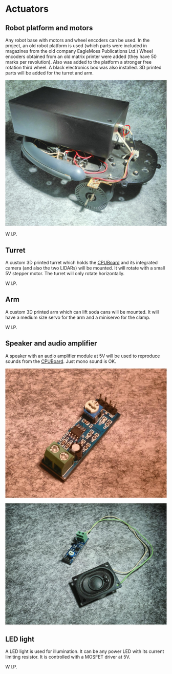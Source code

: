 # Actuators

## Robot platform and motors

Any robot base with motors and wheel encoders can be used. In the project, an old robot platform is used (which parts were included in magazines from the old company EagleMoss Publications Ltd.) Wheel encoders obtained from an old matrix printer were added (they have 50 marks per revolution). Also was added to the platform a stronger free rotation third wheel. A black electronics box was also installed. 3D printed parts will be added for the turret and arm.

![MotorBase](images/MotorBase.jpeg)

W.I.P.

## Turret

A custom 3D printed turret which holds the [CPUBoard](3_CPUBoard.md) and its integrated camera (and also the two LIDARs) will be mounted. It will rotate with a small 5V stepper motor. The turret will only rotate horizontally.

W.I.P.

## Arm

A custom 3D printed arm which can lift soda cans will be mounted. It will have a medium size servo for the arm and a miniservo for the clamp.

W.I.P.

## Speaker and audio amplifier

A speaker with an audio amplifier module at 5V will be used to reproduce sounds from the [CPUBoard](3_CPUBoard.md). Just mono sound is OK.

![SpeakerAndAudioAmplifier](images/AudioAmplifier.jpeg)

![SpeakerAndAudioAmplifier](images/SpeakerAndAudioAmplifier.jpeg)

## LED light

A LED light is used for illumination. It can be any power LED with its current limiting resistor. It is controlled with a MOSFET driver at 5V.

W.I.P.
